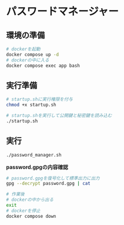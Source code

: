 # パスワードマネージャー

## 環境の準備
```bash
# dockerを起動
docker compose up -d
# dockerの中に入る
docker compose exec app bash
```

## 実行準備
```bash
# startup.shに実行権限を付与
chmod +x startup.sh

# startup.shを実行して公開鍵と秘密鍵を読み込む
./startup.sh
```

## 実行
```bash
./password_manager.sh
```

**password.gpgの内容確認**
```bash
# password.gpgを復号化して標準出力に出力
gpg --decrypt password.gpg | cat
```

```bash
# 作業後
# dockerの中から出る
exit
# dockerを停止
docker compose down
```